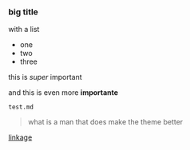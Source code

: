 ### big title

with a list
- one
- two
- three

this is _super_ important

and this is even more __importante__

`test.md`

> what is a man
> that does make the theme better

[linkage](google.com)